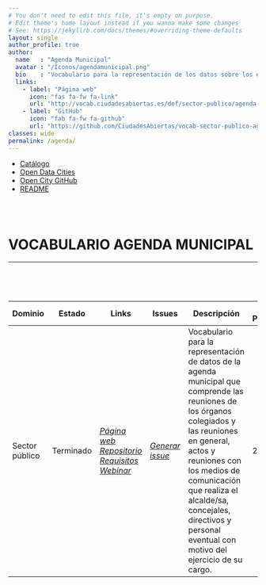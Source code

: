 ```yaml
---
# You don't need to edit this file, it's empty on purpose.
# Edit theme's home layout instead if you wanna make some changes
# See: https://jekyllrb.com/docs/themes/#overriding-theme-defaults
layout: single
author_profile: true 
author:
  name   : "Agenda Municipal"
  avatar : "/Iconos/agendamunicipal.png"
  bio    : "Vocabulario para la representación de los datos sobre los eventos de la agenda municipal y sus participantes."
  links:
    - label: "Página web"
      icon: "fas fa-fw fa-link"
      url: "http://vocab.ciudadesabiertas.es/def/sector-publico/agenda-municipal/index-es.html"
    - label: "GitHub"
      icon: "fab fa-fw fa-github"
      url: "https://github.com/CiudadesAbiertas/vocab-sector-publico-agenda-municipal"
classes: wide
permalink: /agenda/
---
```


<head>
<link href="FEMPTFG/stylesheet.css" rel="stylesheet"/>
  
  <nav class="style-4">
<ul class="menu-4">
	<li class="current"><a href="https://fempcatalogo.github.io/FEMPTFG/" data-hover="Catálogo">Catálogo</a></li>
	<li class="left"><a href="http://vocab.linkeddata.es/datosabiertos/" data-hover="Open Data Cities">Open Data Cities</a></li>
	<li class="left"><a href="https://github.com/opencitydata/" data-hover="Open City GitHub">Open City GitHub</a></li>
<li class="left"><a href="https://github.com/CiudadesAbiertas/vocab-sector-publico-agenda-municipal/blob/master/README.md" data-hover="README">README</a></li>
</ul>
	</nav>
	<br><br>
  
</head>




<div id="bodyid">

<h1> VOCABULARIO AGENDA MUNICIPAL </h1>
</div>
  
---

&nbsp;
 
<div class="T">
  &nbsp;
  
| Dominio |  Estado  |   Links   |   Issues   |   Descripción   |  Fecha Publicación |   Prefijo   | Formatos |   Liciencia | Idiomas   | 
| -------- | -------- | --------- | ---------- | --------------- | -------- | --------- | -------- | --------- | ---------- | 
| Sector público | Terminado | *[Página web](http://vocab.ciudadesabiertas.es/def/sector-publico/agenda-municipal/index-es.html)* *[Repositorio](https://github.com/CiudadesAbiertas/vocab-sector-publico-agenda-municipal)*  *[Requisitos](https://github.com/CiudadesAbiertas/vocab-sector-publico-agenda-municipal/blob/master/requirements/Requisitos%20-%20Agenda%20Municipal.xlsx)*  *[Webinar](https://www.youtube.com/watch?v=S9TlBIuy3Lc)* |  *[Generar issue](https://github.com/CiudadesAbiertas/vocab-sector-publico-agenda-municipal/wiki/Gesti%C3%B3n-de-issues)*   | Vocabulario para la representación de datos de la agenda municipal que comprende las reuniones de los órganos colegiados y las reuniones en general, actos y reuniones con los medios de comunicación que realiza el alcalde/sa, concejales, directivos y personal eventual con motivo del ejercicio de su cargo.  | 21/10/19 | esagm | rdf+xml   html   turtle | CC-BY  | es   en   |
 
 &nbsp;
  </div>

 

 
 &nbsp;   	
 


 


<!--
Más opciones:
 Recursos -> Estaciones, tiempo real, itinerarios, usuarios, usos
 Comentarios
 Valor de reutilización
 Complejidad
 Transoarencia
 Campos mínimos
 Tamaño de ciudad
 Frecuencua de actaulización mínima
 Afectado por normativa de protección de datos
 Histórico: forma de presentarlo
-----------------
 el estado actual, links al repo en GitHub, links al roadmap, la posibilidad de subir issues, etc. Algo parecido a lo que solemos publicar en sitios como vocab.ciudadesabiertas.es, en vocab.linkeddata.es/datosabiertos/ o en sitios como w3id.org/devops-infra.
 -->
 
